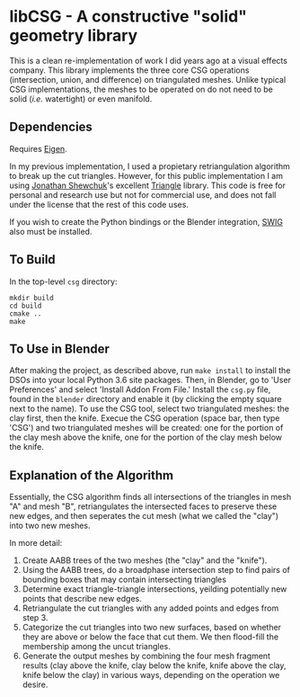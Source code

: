 # libCSG - A constructive "solid" geometry library #

This is a clean re-implementation of work I did years ago at a visual effects company.  This library implements the three core CSG operations (intersection, union, and difference) on triangulated meshes.  Unlike typical CSG implementations, the meshes to
be operated on do not need to be solid (*i.e.* watertight) or even manifold.

## Dependencies ##
Requires [Eigen](http://eigen.tuxfamily.org/index.php?title=Main_Page#Download). 

In my previous implementation, I used a propietary retriangulation algorithm to break up
the cut triangles. However, for this public implementation I am using
[Jonathan Shewchuk](https://people.eecs.berkeley.edu/~jrs/)'s excellent
[Triangle](http://www.cs.cmu.edu/~quake/triangle.html) library. This code is free for
personal and research use but not for commercial use, and does not fall under the
license that the rest of this code uses.

If you wish to create the Python bindings or the Blender integration,
[SWIG](http://www.swig.org/) also must be installed.

## To Build ##
In the top-level ```csg``` directory:
```
mkdir build
cd build
cmake ..
make
```
## To Use in Blender ##
After making the project, as described above, run ```make install``` to install the DSOs into your local Python 3.6 site packages. Then, in Blender, go to 'User Preferences' and select 'Install Addon From File.'  Install the ```csg.py``` file, found in the ```blender``` directory and enable it (by clicking the empty square next to the name).  To use the CSG tool, select two triangulated meshes: the clay first, then the knife. Execue the CSG operation (space bar, then type 'CSG') and two triangulated meshes will be created: one for the portion of the clay mesh above the knife, one for the portion of the clay mesh below the knife.  

## Explanation of the Algorithm ##
Essentially, the CSG algorithm finds all intersections of the triangles in mesh "A" and
mesh "B", retriangulates the intersected faces to preserve these new edges, and then
seperates the cut mesh (what we called the "clay") into two new meshes.

In more detail:
1. Create AABB trees of the two meshes (the "clay" and the "knife").
2. Using the AABB trees, do a broadphase intersection step to find pairs of
bounding boxes that may contain intersecting triangles
3. Determine exact triangle-triangle intersections, yeilding potentially new
points that describe new edges.
4. Retriangulate the cut triangles with any added points and edges from step 3.
5. Categorize the cut triangles into two new surfaces, based on whether they
are above or below the face that cut them. We then flood-fill the membership among
the uncut triangles.
6. Generate the output meshes by combining the four mesh fragment results (clay above the knife, clay below the knife, knife above the clay, knife below the clay) in
various ways, depending on the operation we desire.
